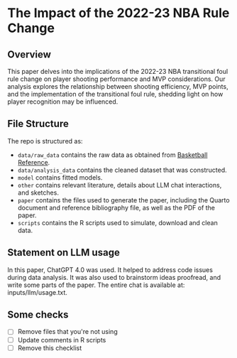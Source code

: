 # The Impact of the 2022-23 NBA Rule Change

## Overview

This paper delves into the implications of the 2022-23 NBA transitional foul rule change on player shooting performance and MVP considerations. Our analysis explores the relationship between shooting efficiency, MVP points, and the implementation of the transitional foul rule, shedding light on how player recognition may be influenced.

## File Structure

The repo is structured as:

-   `data/raw_data` contains the raw data as obtained from [Basketball Reference](https://www.basketball-reference.com/awards/awards_2023.html).
-   `data/analysis_data` contains the cleaned dataset that was constructed.
-   `model` contains fitted models. 
-   `other` contains relevant literature, details about LLM chat interactions, and sketches.
-   `paper` contains the files used to generate the paper, including the Quarto document and reference bibliography file, as well as the PDF of the paper. 
-   `scripts` contains the R scripts used to simulate, download and clean data.


## Statement on LLM usage

In this paper, ChatGPT 4.0 was used. It helped to address code issues during data analysis. It was also used to brainstorm ideas proofread, and write some parts of the paper. The entire chat is available at: inputs/llm/usage.txt.


## Some checks

- [ ] Remove files that you're not using
- [ ] Update comments in R scripts
- [ ] Remove this checklist